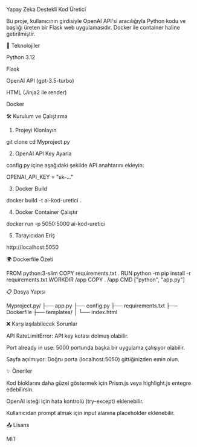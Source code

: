 Yapay Zeka Destekli Kod Üretici

Bu proje, kullanıcının girdisiyle OpenAI API'si aracılığıyla Python kodu ve başlığı üreten bir Flask web uygulamasıdır. Docker ile container haline getirilmiştir.

📆 Teknolojiler

Python 3.12

Flask

OpenAI API (gpt-3.5-turbo)

HTML (Jinja2 ile render)

Docker

🛠️ Kurulum ve Çalıştırma

1. Projeyi Klonlayın

git clone <repo-link>
cd Myproject.py

2. OpenAI API Key Ayarla

config.py içine aşağıdaki şekilde API anahtarını ekleyin:

OPENAI_API_KEY = "sk-..."

3. Docker Build

docker build -t ai-kod-uretici .

4. Docker Container Çalıştır

docker run -p 5050:5000 ai-kod-uretici

5. Tarayıcıdan Eriş

http://localhost:5050

🌍 Dockerfile Özeti

FROM python:3-slim
COPY requirements.txt .
RUN python -m pip install -r requirements.txt
WORKDIR /app
COPY . /app
CMD ["python", "app.py"]

📋 Dosya Yapısı

Myproject.py/
├── app.py
├── config.py
├── requirements.txt
├── Dockerfile
├── templates/
│   └── index.html

❌ Karşılaşılabilecek Sorunlar

API RateLimitError: API key kotası dolmuş olabilir.

Port already in use: 5000 portunda başka bir uygulama çalışıyor olabilir.

Sayfa açılmıyor: Doğru porta (localhost:5050) gittiğinizden emin olun.

✨ Öneriler

Kod bloklarını daha güzel göstermek için Prism.js veya highlight.js entegre edebilirsin.

OpenAI isteği için hata kontrolü (try-except) eklenebilir.

Kullanıcıdan prompt almak için input alanına placeholder eklenebilir.

📤 Lisans

MIT
